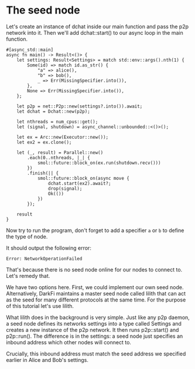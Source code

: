 # The seed node

Let's create an instance of dchat inside our main function and pass the
p2p network into it.  Then we'll add dchat::start() to our async loop
in the main function. 

```
#[async_std::main]
async fn main() -> Result<()> {
    let settings: Result<Settings> = match std::env::args().nth(1) {
        Some(id) => match id.as_str() {
            "a" => alice(),
            "b" => bob(),
            _ => Err(MissingSpecifier.into()),
        },
        None => Err(MissingSpecifier.into()),
    };

    let p2p = net::P2p::new(settings?.into()).await;
    let dchat = Dchat::new(p2p);

    let nthreads = num_cpus::get();
    let (signal, shutdown) = async_channel::unbounded::<()>();

    let ex = Arc::new(Executor::new());
    let ex2 = ex.clone();

    let (_, result) = Parallel::new()
        .each(0..nthreads, |_| {
            smol::future::block_on(ex.run(shutdown.recv()))
        })
        .finish(|| {
            smol::future::block_on(async move {
                dchat.start(ex2).await?;
                drop(signal);
                Ok(())
            })
        });

    result
}
```
Now try to run the program, don't forget to add a specifier `a` or `b`
to define the type of node.

It should output the following error: 

```
Error: NetworkOperationFailed
```

That's because there is no seed node online for our nodes to connect
to. Let's remedy that.

We have two options here. First, we could implement our own seed node.
Alternatively, DarkFi maintains a master seed node called lilith that
can act as the seed for many different protocols at the same time. For
the purpose of this tutorial let's use lilith.

What lilith does in the background is very simple. Just like any p2p
daemon, a seed node defines its networks settings into a type called
Settings and creates a new instance of the p2p network. It then runs
p2p::start() and p2p::run(). The difference is in the settings: a seed
node just specifies an inbound address which other nodes will connect to.

Crucially, this inbound address must match the seed address we specified
earlier in Alice and Bob's settings.


